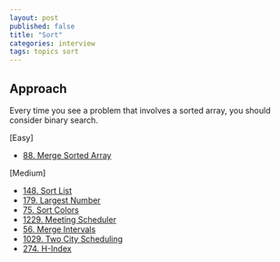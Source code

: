 ```yaml
---
layout: post
published: false
title: "Sort"
categories: interview
tags: topics sort
---
```


## Approach

Every time you see a problem that involves a sorted array, you should consider binary search.

[Easy]
- [88. Merge Sorted Array](/interview/2023/02/21/merge-sorted-array/)

[Medium]
- [148. Sort List](/interview/2023/05/21/sort-list/)
- [179. Largest Number](/interview/2023/05/21/largest-number/)
- [75. Sort Colors](/interview/2023/05/21/sort-colors/)
- [1229. Meeting Scheduler](/interview/2023/05/21/meeting-scheduler/)
- [56. Merge Intervals](/interview/2023/05/21/merge-intervals/)
- [1029. Two City Scheduling](/interview/2023/05/21/two-city-scheduling/)
- [274. H-Index](/interview/2023/05/21/h-index/)